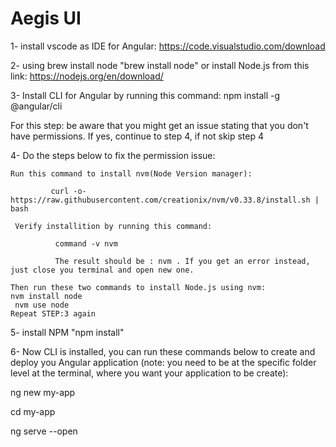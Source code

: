 # Aegis UI

1- install vscode as IDE for Angular: https://code.visualstudio.com/download

2- using brew install node "brew install node" or install Node.js from this link: https://nodejs.org/en/download/

3- Install CLI for Angular by running this command: npm install -g @angular/cli

   For this step: be aware that you might get an issue stating that you don't have permissions. If yes, continue to step 4, if not skip step 4

4- Do the steps below to fix the permission issue: 

    Run this command to install nvm(Node Version manager): 

             curl -o- https://raw.githubusercontent.com/creationix/nvm/v0.33.8/install.sh | bash

     Verify installition by running this command: 

              command -v nvm

              The result should be : nvm . If you get an error instead, just close you terminal and open new one.  

    Then run these two commands to install Node.js using nvm: 
    nvm install node
     nvm use node
    Repeat STEP:3 again

5- install NPM "npm install"

6- Now CLI is installed, you can run these commands below to create and deploy you Angular application (note: you need to be at the specific folder level at the terminal, where you want your application to be create):

ng new my-app 

cd my-app 

ng serve --open